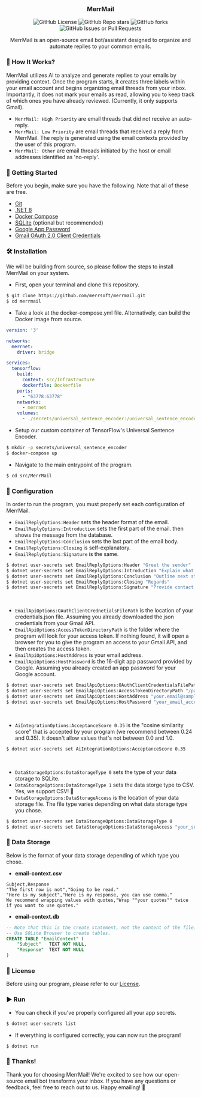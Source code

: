 <h3 align="center">MerrMail</h3>

<!--suppress ALL-->
<p align="center">
    <img src="https://img.shields.io/github/license/merrsoft/merrmail?style=for-the-badge" alt="GitHub License">
    <img src="https://img.shields.io/github/stars/merrsoft/merrmail?style=for-the-badge" alt="GitHub Repo stars">
    <img src="https://img.shields.io/github/forks/merrsoft/merrmail?style=for-the-badge" alt="GitHub forks">
    <img src="https://img.shields.io/github/issues/merrsoft/merrmail?style=for-the-badge" alt="GitHub Issues or Pull Requests">
</p>

<p align="center">MerrMail is an open-source email bot/assistant designed to organize and automate replies to your common emails.</p>

### 🤔 How It Works?
MerrMail utilizes AI to analyze and generate replies to your emails by providing context. Once the program starts, it creates three labels within your email account and begins organizing email threads from your inbox. Importantly, it does not mark your emails as read, allowing you to keep track of which ones you have already reviewed. (Currently, it only supports Gmail).

- `MerrMail: High Priority` are email threads that did not receive an auto-reply.
- `MerrMail: Low Priority` are email threads that received a reply from MerrMail. The reply is generated using the email contexts provided by the user of this program.
- `MerrMail: Other` are email threads initiated by the host or email addresses identified as 'no-reply'.

### 🚀 Getting Started
Before you begin, make sure you have the following. Note that all of these are free.

- [Git](https://git-scm.com)
- [.NET 8](https://dotnet.microsoft.com/download)
- [Docker Compose](https://www.docker.com)
- [SQLite](https://www.sqlite.org) (optional but recommended)
- [Google App Password](https://support.google.com/accounts/answer/185833)
- [Gmail OAuth 2.0 Client Credentials](https://developers.google.com/gmail/api/guides)

### 🛠️ Installation
We will be building from source, so please follow the steps to install MerrMail on your system.

- First, open your terminal and clone this repository.
```sh
$ git clone https://github.com/merrsoft/merrmail.git 
$ cd merrmail
```

- Take a look at the docker-compose.yml file. Alternatively, can build the Docker image from source.
```yml
version: '3'

networks:
  merrnet:
    driver: bridge

services:
  tensorflow:
    build:
      context: src/Infrastructure
      dockerfile: Dockerfile
    ports:
      - "63778:63778"
    networks:
      - merrnet
    volumes:
      - ./secrets/universal_sentence_encoder:/universal_sentence_encoder
```

- Setup our custom container of TensorFlow's Universal Sentence Encoder.
```sh
$ mkdir -p secrets/universal_sentence_encoder 
$ docker-compose up
```

- Navigate to the main entrypoint of the program.
```sh
$ cd src/MerrMail 
```

### 🔧 Configuration
In order to run the program, you must properly set each configuration of MerrMail.

- `EmailReplyOptions:Header` sets the header format of the email.
- `EmailReplyOptions:Introduction` sets the first part of the email. then shows the message from the database.
- `EmailReplyOptinos:Conclusion` sets the last part of the email body.
- `EmailReplyOptions:Closing` is self-explanatory.
- `EmailReplyOptions:Signature` is the same.

```sh
$ dotnet user-secrets set EmailReplyOptions:Header "Greet the sender"
$ dotnet user-secrets set EmailReplyOptions:Introduction "Explain what's going on"
$ dotnet user-secrets set EmailReplyOptions:Conclusion "Outline next steps"
$ dotnet user-secrets set EmailReplyOptions:Closing "Regards"
$ dotnet user-secrets set EmailReplyOptions:Signature "Provide contact information"
```

<br>

- `EmailApiOptions:OAuthClientCrednetialsFilePath` is the location of your credentials.json file. Assuming you already downloaded the json credentials from your Gmail API.
- `EmailApiOptions:AccessTokenDirectoryPath` is the folder where the program will look for your access token. If nothing found, it will open a browser for you to give the program an access to your Gmail API, and then creates the access token.
- `EmailApiOptions:HostAddress` is your email address.
- `EmailApiOptions:HostPassword` is the 16-digit app password provided by Google. Assuming you already created an app password for your Google account.

```sh
$ dotnet user-secrets set EmailApiOptions:OAuthClientCredentialsFilePath "/path/to/your/credentials.json"
$ dotnet user-secrets set EmailApiOptions:AccessTokenDirectoryPath "/path/to/your/token_folder"
$ dotnet user-secrets set EmailApiOptions:HostAddress "your.email@sample.domain"
$ dotnet user-secrets set EmailApiOptions:HostPassword "your_email_account_app_password"
```

<br>

- `AiIntegrationOptions:AcceptanceScore 0.35` is the "cosine similarity score" that is accepted by your program (we recommend between 0.24 and 0.35). It doesn't allow values that's not between 0.0 and 1.0.
```sh
$ dotnet user-secrets set AiIntegrationOptions:AcceptanceScore 0.35
```

<br>

- `DataStorageOptions:DataStorageType 0` sets the type of your data storage to SQLite.
- `DataStorageOptions:DataStorageType 1` sets the data storge type to CSV. Yes, we support CSV! 🎉
- `DataStorageOptions:DataStorageAccess` is the location of your data storage file. The file type varies depending on what data storage type you chose.
```sh
$ dotnet user-secrets set DataStorageOptions:DataStorageType 0
$ dotnet user-secrets set DataStorageOptions:DataStorageAccess "your_super_secret_data_storage_access"
```


### 📑 Data Storage
Below is the format of your data storage depending of which type you chose.

- **email-context.csv**
```
Subject,Response
"The first row is not","Going to be read."
"Here is my subject","Here is my response, you can use comma."
We recommend wrapping values with quotes,"Wrap ""your quotes"" twice if you want to use quotes."
```

- **email-context.db**
```sql
-- Note that this is the create statement, not the content of the file.
-- Use SQLite Browser to create tables.
CREATE TABLE "EmailContext" (
	"Subject"	TEXT NOT NULL,
	"Response"	TEXT NOT NULL
)
```

### 📜 License
Before using our program, please refer to our [License](https://github.com/merrsoft/merrmail/blob/main/LICENSE).

### ▶️ Run
- You can check if you've properly configured all your app secrets.
```sh
$ dotnet user-secrets list
```

- If everything is configured correctly, you can now run the program!
```sh
$ dotnet run
```

### 🙏 Thanks!

Thank you for choosing MerrMail! We're excited to see how our open-source email bot transforms your inbox. If you have any questions or feedback, feel free to reach out to us. Happy emailing! 🌟
